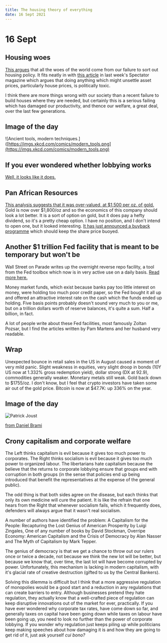 ```yaml
---
title: The housing theory of everything
date: 16 Sept 2021
---
```


# 16 Sept

## Housing woes

[This argues](https://www.worksinprogress.co/issue/the-housing-theory-of-everything/) that all the woes of the world come from our failure to sort out housing policy.
It fits neatly in with [this article](https://www.spectator.co.uk/article/levelling-up-the-inversion-of-the-welfare-state) in last week's Spectator magazine which argues that doing anything which might unsettle asset prices, particularly house prices, is politically toxic.

I think there are more things wrong with our society than a recent failure to build houses where they are needed, but certainly this is a serious failing which has damaged our productivity, and thence our welfare, a great deal, over the last few generations.

## Image of the day

![Ancient tools, modern techniques.]([https://imgs.xkcd.com/comics/modern_tools.png](https://imgs.xkcd.com/comics/modern_tools.png)
## If you ever wondered whether lobbying works

[Well, it looks like it does.](https://stephensemler.substack.com/p/do-barbara-lee-and-mark-pocan-have?token=eyJ1c2VyX2lkIjoxMTAyMDI1LCJwb3N0X2lkIjo0MTM3ODY5NywiXyI6IjJTQkZvIiwiaWF0IjoxNjMxNzgzNDI4LCJleHAiOjE2MzE3ODcwMjgsImlzcyI6InB1Yi0zNzI5OCIsInN1YiI6InBvc3QtcmVhY3Rpb24ifQ.3RsqKIiDLOSY8BSa-1VFT_dAcNcY3LYSbztwgOB4L08)

## Pan African Resources

[This analysis suggests that it was over-valued, at $1,500 per oz. of gold.](https://seekingalpha.com/article/4378830-pan-african-resources-looks-overvalued)
Gold is now over $1,800/oz and so the economics of this company should look a lot better.
It is a sort of option on gold, but it does pay a hefty dividend, so it's a pretty cheap option.
I have no position, and I don't intend to open one, but it looked interesting. 
[It has just announced a buyback programme](https://www.miningmx.com/news/gold/47480-pan-african-to-pay-record-dividend-and-buy-back-programme/) which should keep the share price buoyed.

## Another $1 trillion Fed facility that is meant to be temporary but won't be

Wall Street on Parade writes up the overnight reverse repo facility, a tool from the Fed toolbox which now is in very active use on a daily basis. [Read more here.](https://wallstreetonparade.com/2021/09/quietly-the-fed-has-seduced-1-trillion-a-day-into-the-best-game-in-town-its-reverse-repo-facility/)

Money market funds, which exist because banks pay too little interest on money, were holding too much poor credit paper, so the Fed bought it all up and offered an attractive interest rate on the cash which the funds ended up holding. Five basis points probably doesn't sound very much to you or me, but on a trillion dollars worth of reserve balances, it's quite a sum. Half a billion, in fact. 

A lot of people write about these Fed facilities, most famously Zoltan Pozsar, but I find the articles written by Pam Martens and her husband very readable.

## Wrap

Unexpected bounce in retail sales in the US in August caused a moment of very mild panic.
Slight weakness in equities, very slight droop in bonds (10Y US now at 1.332% gross redemption yield), dollar strong (DX at 92.9), commodities generally weaker.
Monetary metals still weak.
Gold back down to $1755/oz. I don't know, but I feel that crypto investors have taken some air out of the gold price. Bitcoin is now at $47.7K: up 336% on the year. 


## Image of the day

![Patrick Joust](https://pbs.twimg.com/media/E_bLeBLWQAIKqI6?format=jpg&name=900x900)

[from Daniel Brami](https://twitter.com/Daniel\_Red\_Eire/status/1438560855210315782?s=20)

## Crony capitalism and corporate welfare

The Left thinks capitalism is evil because it gives too much power to corporates. The Right thinks socialism is evil because it gives too much power to organized labour. The libertarians hate capitalism because the believe that the returns to corporate lobbying ensure that groups end with corruption in both groups (in the sense that policies end up being introduced that benefit the representatives at the expense of the general public).

The odd thing is that both sides agree on the disease, but each thinks that only its own medicine will cure the patient. It is like the refrain that one hears from the Right that whenever socialism fails, which it frequently does, defenders will always argue that it wasn't real socialism.

A number of authors have identified the problem: A Capitalism for the People: Recapturing the Lost Genius of American Prosperity by Luigi Zingales, One of any number of books by David Stockman, Overripe Economy: American Capitalism and the Crisis of Democracy by Alan Nasser and The Myth of Capitalism by Mark Tepper.

The genius of democracy is that we get a chance to throw out our rulers once or twice a decade, not because we think the new lot will be better, but because we know that, over time, the last lot will have become corrupted by power. Unfortunately, this mechanism is lacking in modern capitalism, with it's glacial rate of creative destruction (gifted to us by the Central Bankers).

Solving this dilemma is difficult but I think that a more aggressive regulation of monopolies would be a good start and a reduction in any regulations that can create barriers to entry. 
Although businesses pretend they hate regulation, they actually know that a well-crafted piece of regulation can keep disruptive innovations out of the market for ever, practically.
If you have ever wondered why corporate tax rates, have come down so far, and generally taxes on capital have been going down while taxes on labour have been going up, you need to look no further than the power of corporate lobbying.
If you wonder why regulation just keeps piling up while politicians keep making speeches about how damaging it is and how they are going to get rid of it, just ask yourself _cui bono?_


